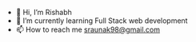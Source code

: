 - 👋 Hi, I’m Rishabh
- 🌱 I’m currently learning Full Stack web development
- 📫 How to reach me sraunak98@gmail.com



